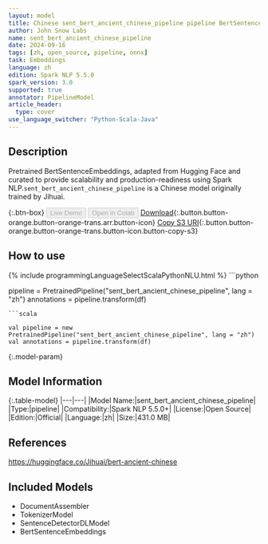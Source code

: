 ```yaml
---
layout: model
title: Chinese sent_bert_ancient_chinese_pipeline pipeline BertSentenceEmbeddings from Jihuai
author: John Snow Labs
name: sent_bert_ancient_chinese_pipeline
date: 2024-09-16
tags: [zh, open_source, pipeline, onnx]
task: Embeddings
language: zh
edition: Spark NLP 5.5.0
spark_version: 3.0
supported: true
annotator: PipelineModel
article_header:
  type: cover
use_language_switcher: "Python-Scala-Java"
---
```


## Description

Pretrained BertSentenceEmbeddings, adapted from Hugging Face and curated to provide scalability and production-readiness using Spark NLP.`sent_bert_ancient_chinese_pipeline` is a Chinese model originally trained by Jihuai.

{:.btn-box}
<button class="button button-orange" disabled>Live Demo</button>
<button class="button button-orange" disabled>Open in Colab</button>
[Download](https://s3.amazonaws.com/auxdata.johnsnowlabs.com/public/models/sent_bert_ancient_chinese_pipeline_zh_5.5.0_3.0_1726500508221.zip){:.button.button-orange.button-orange-trans.arr.button-icon}
[Copy S3 URI](s3://auxdata.johnsnowlabs.com/public/models/sent_bert_ancient_chinese_pipeline_zh_5.5.0_3.0_1726500508221.zip){:.button.button-orange.button-orange-trans.button-icon.button-copy-s3}

## How to use



<div class="tabs-box" markdown="1">
{% include programmingLanguageSelectScalaPythonNLU.html %}
```python

pipeline = PretrainedPipeline("sent_bert_ancient_chinese_pipeline", lang = "zh")
annotations =  pipeline.transform(df)   

```
```scala

val pipeline = new PretrainedPipeline("sent_bert_ancient_chinese_pipeline", lang = "zh")
val annotations = pipeline.transform(df)

```
</div>

{:.model-param}
## Model Information

{:.table-model}
|---|---|
|Model Name:|sent_bert_ancient_chinese_pipeline|
|Type:|pipeline|
|Compatibility:|Spark NLP 5.5.0+|
|License:|Open Source|
|Edition:|Official|
|Language:|zh|
|Size:|431.0 MB|

## References

https://huggingface.co/Jihuai/bert-ancient-chinese

## Included Models

- DocumentAssembler
- TokenizerModel
- SentenceDetectorDLModel
- BertSentenceEmbeddings